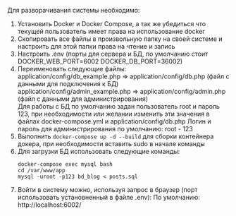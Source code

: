 Для разворачивания системы необходимо:

1. Установить Docker и Docker Compose, а так же убедиться что текущей пользователь имеет права на использование docker
2. Скопировать все файлы в произвольную папку на своей системе и настроить для этой папки права на чтение и запись
3. Настроить .env (порты для сервера и БД, по умолчанию стоит DOCKER_WEB_PORT=6002
                                                              DOCKER_DB_PORT=36002)
4. Переименовать следующие файлы:
        application/config/db_example.php     =>  application/config/db.php      (файл с данными для подключения к БД)
        application/config/admin_example.php  =>  application/config/admin.php   (файл с данными для администрирования)     
   Для работы с БД по умолчанию задан пользователь root и пароль 123, при необходимости или желании изменить эти
   значения в файлах docker-compose.yml и application/config/db.php
   Логин и пароль для администрирования по умолчанию: root - 123
5. Выполнить `docker-compose up -d --build` для сборки контейнера докера, при необходимости вставить sudo в начале команды
6. Для загрузки БД использовать следующие команды:
    ```
    docker-compose exec mysql bash
    cd /var/www/app
    mysql -uroot -p123 bd_blog < posts.sql
    ```  
7. Войти в систему можно, используя запрос в браузер (порт использовать установненный в файле .env):
    По умолчанию: http://localhost:6002/


